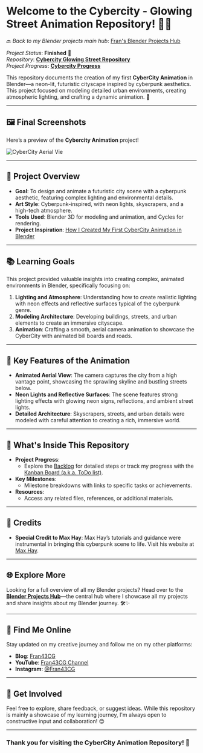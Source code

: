 # Welcome to the Cybercity - Glowing Street Animation Repository! 🌆✨

🔙 _Back to my Blender projects main hub_: [Fran's Blender Projects Hub](https://github.com/ux-fran/blender-projects-main-hub-repo)

_Project Status_: **Finished** 🎉  
_Repository_: **[Cybercity Glowing Street Repository](https://github.com/ux-fran/cybercity-glowing-street-repo)**  
_Project Progress_: **[Cybercity Progress](https://github.com/users/ux-fran/projects/69)**  

This repository documents the creation of my first **CyberCity Animation** in Blender—a neon-lit, futuristic cityscape inspired by cyberpunk aesthetics. This project focused on modeling detailed urban environments, creating atmospheric lighting, and crafting a dynamic animation. 🎥

---

## 🖼️ Final Screenshots

Here’s a preview of the **Cybercity Animation** project!

![CyberCity Aerial Vie](https://github.com/user-attachments/assets/d0c134d5-8ec3-48b1-820b-1d0f1ec9cdb2)

---

## 🧩 Project Overview

- **Goal**: To design and animate a futuristic city scene with a cyberpunk aesthetic, featuring complex lighting and environmental details.
- **Art Style**: Cyberpunk-inspired, with neon lights, skyscrapers, and a high-tech atmosphere.
- **Tools Used**: Blender 3D for modeling and animation, and  Cycles for rendering.
- **Project Inspiration**: [How I Created My First CyberCity Animation in Blender](https://www.fran43cg.com/blog/2024/09/18/how-i-created-my-first-cybercity-animation-in-blender/)

---

## 📚 Learning Goals

This project provided valuable insights into creating complex, animated environments in Blender, specifically focusing on:

1. **Lighting and Atmosphere**: Understanding how to create realistic lighting with neon effects and reflective surfaces typical of the cyberpunk genre.
2. **Modeling Architecture**: Developing buildings, streets, and urban elements to create an immersive cityscape.
3. **Animation**: Crafting a smooth, aerial camera animation to showcase the CyberCity with animated bill boards and roads.

---

## 🎥 Key Features of the Animation

- **Animated Aerial View**: The camera captures the city from a high vantage point, showcasing the sprawling skyline and bustling streets below.
- **Neon Lights and Reflective Surfaces**: The scene features strong lighting effects with glowing neon signs, reflections, and ambient street lights.
- **Detailed Architecture**: Skyscrapers, streets, and urban details were modeled with careful attention to creating a rich, immersive world.

---

## 📌 What's Inside This Repository

- **Project Progress**:
  - Explore the [Backlog](https://github.com/users/ux-fran/projects/69) for detailed steps or track my progress with the [Kanban Board (a.k.a. ToDo list)](https://github.com/users/ux-fran/projects/69/views/2).
- **Key Milestones**:
  - Milestone breakdowns with links to specific tasks or achievements.
- **Resources**:
  - Access any related files, references, or additional materials.

---

## 🙏 Credits

- **Special Credit to Max Hay**: Max Hay’s tutorials and guidance were instrumental in bringing this cyberpunk scene to life. Visit his website at [Max Hay](https://maxhayart.com).

---

## 🌐 Explore More

Looking for a full overview of all my Blender projects? Head over to the **[Blender Projects Hub](https://github.com/ux-fran/blender-projects-main-hub-repo)**—the central hub where I showcase all my projects and share insights about my Blender journey. 🛠️✨

---

## 🔗 Find Me Online

Stay updated on my creative journey and follow me on my other platforms:

- **Blog**: [Fran43CG](https://www.fran43cg.com)  
- **YouTube**: [Fran43CG Channel](https://www.youtube.com/@Fran43CG)  
- **Instagram**: [@Fran43CG](https://www.instagram.com/fran43cg/)  

---

## 🤝 Get Involved

Feel free to explore, share feedback, or suggest ideas. While this repository is mainly a showcase of my learning journey, I'm always open to constructive input and collaboration! 😊

---

### Thank you for visiting the CyberCity Animation Repository! 🎉
